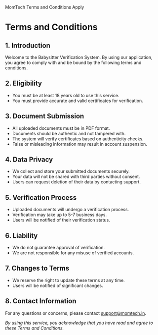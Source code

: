 MomTech
Terms and Conditions Apply

# Terms and Conditions

## 1. Introduction
Welcome to the Babysitter Verification System. By using our application, you agree to comply with and be bound by the following terms and conditions.

## 2. Eligibility
- You must be at least 18 years old to use this service.
- You must provide accurate and valid certificates for verification.

## 3. Document Submission
- All uploaded documents must be in PDF format.
- Documents should be authentic and not tampered with.
- The system will verify certificates based on authenticity checks.
- False or misleading information may result in account suspension.

## 4. Data Privacy
- We collect and store your submitted documents securely.
- Your data will not be shared with third parties without consent.
- Users can request deletion of their data by contacting support.

## 5. Verification Process
- Uploaded documents will undergo a verification process.
- Verification may take up to 5-7 business days.
- Users will be notified of their verification status.

## 6. Liability
- We do not guarantee approval of verification.
- We are not responsible for any misuse of verified accounts.

## 7. Changes to Terms
- We reserve the right to update these terms at any time.
- Users will be notified of significant changes.

## 8. Contact Information
For any questions or concerns, please contact support@momtech.in.

_By using this service, you acknowledge that you have read and agree to these Terms and Conditions._

